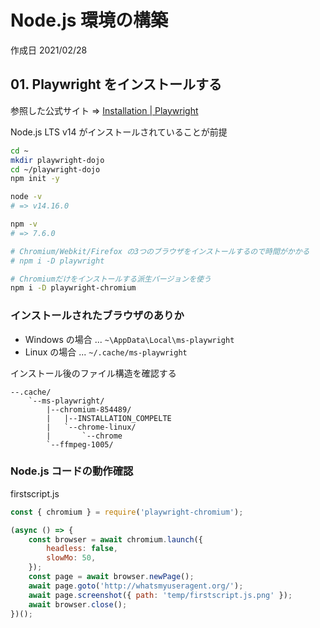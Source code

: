 # Node.js 環境の構築

作成日 2021/02/28

## 01. Playwright をインストールする

参照した公式サイト => [Installation \| Playwright](https://playwright.dev/docs/installation)

Node.js LTS v14 がインストールされていることが前提

```bash
cd ~
mkdir playwright-dojo
cd ~/playwright-dojo
npm init -y

node -v
# => v14.16.0

npm -v
# => 7.6.0

# Chromium/Webkit/Firefox の3つのブラウザをインストールするので時間がかかる
# npm i -D playwright

# Chromiumだけをインストールする派生バージョンを使う
npm i -D playwright-chromium
```

### インストールされたブラウザのありか

- Windows の場合 ... `~\AppData\Local\ms-playwright`
- Linux の場合 ... `~/.cache/ms-playwright`

インストール後のファイル構造を確認する

```text
--.cache/
    `--ms-playwright/
        |--chromium-854489/
        |   |--INSTALLATION_COMPELTE
        |   `--chrome-linux/
        |       `--chrome
        `--ffmpeg-1005/
```

### Node.js コードの動作確認

firstscript.js

```javascript
const { chromium } = require('playwright-chromium');

(async () => {
    const browser = await chromium.launch({
        headless: false,
        slowMo: 50,
    });
    const page = await browser.newPage();
    await page.goto('http://whatsmyuseragent.org/');
    await page.screenshot({ path: 'temp/firstscript.js.png' });
    await browser.close();
})();
```
